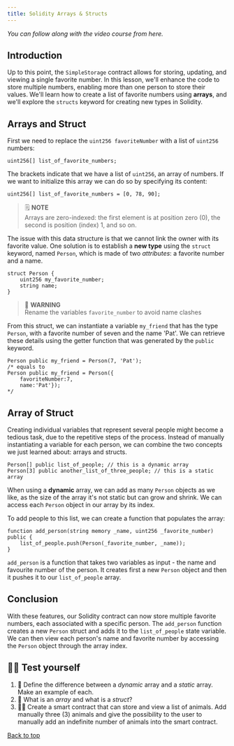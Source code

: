 ```yaml
---
title: Solidity Arrays & Structs
---
```


_You can follow along with the video course from here._

<a name="top"></a>
## Introduction
Up to this point, the `SimpleStorage` contract allows for storing, updating, and viewing a single favorite number. In this lesson, we'll enhance the code to store multiple numbers, enabling more than one person to store their values. We'll learn how to create a list of favorite numbers using **arrays**, and we'll explore the `structs` keyword for creating new types in Solidity.

## Arrays and Struct
First we need to replace the `uint256 favoriteNumber`  with a list of `uint256` numbers:
```solidity
uint256[] list_of_favorite_numbers;
```
The brackets indicate that we have a list of `uint256`, an array of numbers. If we want to initialize this array we can do so by specifying its content:
```solidity
uint256[] list_of_favorite_numbers = [0, 78, 90];
```
> 🗒️ **NOTE** <br>
Arrays are zero-indexed: the first element is at position zero (0), the second is position (index) 1, and so on.

The issue with this data structure is that we cannot link the owner with its favorite value. One solution is to establish a **new type** using the `struct` keyword, named `Person`, which is made of two *attributes*: a favorite number and a name.
```solidity
struct Person {
    uint256 my_favorite_number;
    string name;
}
```
> 🚧 **WARNING** <br>
Rename the variables `favorite_number` to avoid name clashes

From this struct, we can instantiate a variable `my_friend` that has the type `Person`, with a favorite number of seven and the name 'Pat'. We can retrieve these details using the getter function that was generated by the `public` keyword.

```solidity
Person public my_friend = Person(7, 'Pat');
/* equals to 
Person public my_friend = Person({
    favoriteNumber:7,
    name:'Pat'});
*/
```

## Array of Struct
Creating individual variables that represent several people might become a tedious task, due to the repetitive steps of the process. Instead of manually instantiating a variable for each person, we can combine the two concepts we just learned about: arrays and structs. 
```solidity
Person[] public list_of_people; // this is a dynamic array
Person[3] public another_list_of_three_people; // this is a static array
```
When using a **dynamic** array, we can add as many `Person` objects as we like, as the size of the array it's not static but can grow and shrink. We can access each `Person` object in our array by its index.

To add people to this list, we can create a function that populates the array:
```solidity
function add_person(string memory _name, uint256 _favorite_number) public {
    list_of_people.push(Person(_favorite_number, _name));
}
```
`add_person` is a function that takes two variables as input - the name and favourite number of the person. It creates first a new `Person` object and then it pushes it to our `list_of_people` array.

## Conclusion
With these features, our Solidity contract can now store multiple favorite numbers, each associated with a specific person. The `add_person` function creates a new `Person` struct and adds it to the `list_of_people` state variable. We can then view each person's name and favorite number by accessing the `Person` object through the array index.


## 🧑‍💻 Test yourself
1. 📕 Define the difference between a *dynamic* array and a *static* array. Make an example of each.
2. 📕 What is an *array* and what is a *struct*?
3. 🧑‍💻 Create a smart contract that can store and view a list of animals. Add manually three (3) animals and give the possibility to the user to manually add an indefinite number of animals into the smart contract.

[Back to top](#top)